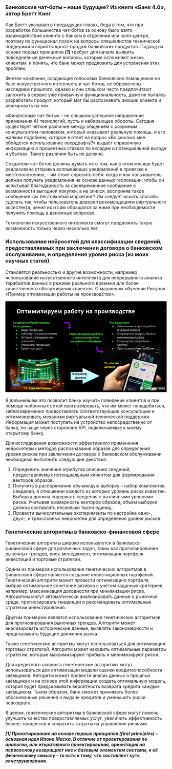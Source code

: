 ### Банковские чат-боты – наше будущее? Из книги «Банк 4.0», автор Бретт Кинг

Как Бретт указывал в предыдущих главах, беда в том, что при разработке большинства чат-ботов за основу было взято взаимодействие клиента с банком в отделении или колл-центре, поэтому их функционал похож на вопросы специалистов технической поддержки и скрипты кросс-продаж банковских продуктов. Подход на основе первых принципов ***[1]*** требует для начала выявить повседневные денежные вопросы, которые осложняют жизнь клиентам, и понять, что банк может предложить для устранения этих проблем.

Финтех-компании, создающие голосовых банковских помощников на базе искусственного интеллекта и чат-ботов, не обременены наследием прошлого, однако и они слишком часто предпочитают заложить в сервис уже привычную функциональность, даже не пытаясь разработать продукт, который мог бы распознавать эмоции клиента и реагировать на них.

«Финансовые чат-боты» – не слишком успешное направление применения AI-технологий, пусть и набирающее обороты. Сегодня существует чёткое различие между общением с разумным консультантом-человеком, который оказывает реальную помощь, и его жалким подобием, которое в ответ на вопрос «Во сколько мне обойдётся использование овердрафта?» выдаёт справочную информацию о процентных ставках по вкладам и потенциальной выгоде и убытках. Такого различия быть не должно.

Создатели чат-ботов должны думать не о том, как в этом месяце будет реализована отправка всплывающих уведомлений в привязке к местоположению, – им стоит спросить себя: когда и как пользователь должен получать уведомления на основе данных геолокации, чтобы он испытывал благодарность за своевременное сообщение о возможности выгодной покупки, а не злился, восприняв такое сообщение как бестолковый маркетинг? Им следует искать способы сделать так, чтобы пользователь доверял рекомендациям виртуального ассистента, ценил их и сам обращался за ними при необходимости получить помощь в денежных вопросах.

Технологии искусственного интеллекта смогут предложить такую возможность только через несколько лет.
 
### Использование нейросетей для классификации сведений, предоставляемых при заключении договора о банковском обслуживании, и определения уровня риска (из моих научных статей)

Становятся реальностью и другие возможности, например использование искусственного интеллекта для непрерывного анализа терабайтов данных в режиме реального времени для более качественного обслуживания клиентов. О машинном обучении Рисунок «Пример оптимизации работы на производстве».

![Рисунок – Пример оптимизации работы на производстве](https://github.com/Alexan-7/AI_and_neural_networks/blob/main/Picture.jpg)
 
В дальнейшем это позволит банку изучить поведение клиентов и при помощи нейронных сетей прогнозировать, что им может понадобиться, заблаговременно предоставлять соответствующие консультации и оптимизировать механизм виртуальной технической поддержки. Информация может поступать на устройство непосредственно от банка, но чаще через сторонние API, подключаемые к моему открытому банку.

Для исследования возможности эффективного применения нейросетевых методов распознавания образов для определения уровня рисков при заключении договора о банковском обслуживании необходимо выполнить следующие действия.
1. Определить значения атрибутов описания сведений, предоставляемых потенциальным клиентом для формирования векторов образов.
2. Получить в распоряжение обучающую выборку – набор комплектов сведений, в отношении каждого из которых уровень риска известен. Выборка должна содержать сведения с различными уровнями риска. Учитывая размерность векторов образов, объём выборки должна составлять несколько тысяч единиц.
3. Провести вычислительные эксперименты по настройке одно-, двух-, и трёхслойных нейросетей для определения уровня рисков.
 
### Генетические алгоритмы в банковско-финансовой сфере

Генетические алгоритмы широко используются в банковско-финансовой сфере для различных задач, таких как прогнозирование рыночных трендов, риск-менеджмент, оптимизация портфеля инвестиций и торговые стратегии.

Одним из примеров использования генетических алгоритмов в финансовой сфере является создание инвестиционных портфелей. Генетический алгоритм может провести оптимизацию портфеля, выбрав оптимальное сочетание активов с учётом заданных критериев, например, максимизация доходности при минимизации риска. Алгоритмы могут автоматически анализировать данные о рыночной среде, прогнозировать тенденции и рекомендовать оптимальные стратегии инвестирования.

Другим примером является использование генетических алгоритмов для прогнозирования рыночных трендов. Алгоритм может анализировать исторические данные, выявлять закономерности и предсказывать будущие движения рынка.

Также генетические алгоритмы могут использоваться для оптимизации торговых стратегий. Алгоритм может находить оптимальные параметры стратегии, которые максимизируют прибыль и минимизируют риски.

Для кредитного скоринга генетические алгоритмы могут использоваться для оптимизации модели оценки кредитоспособности заёмщиков. Алгоритм может провести анализ данных о прошлых заёмщиках и на основе этой информации создать оптимальную модель, которая будет предсказывать вероятность возврата кредита каждым заёмщиком. Таким образом, банк сможет принимать более обоснованные решения о выдаче кредитов и уменьшить риски невозврата.

В целом, генетические алгоритмы в банковской сфере могут помочь улучшить качество предоставляемых услуг, увеличить эффективность бизнес-процессов и сократить затраты на управление рисками.

***[1] Проектирование на основе первых принципов (first principles) – основная идея Илона Маска. В отличие от проектирования по аналогии, или итеративного проектирования, ориентация на первооснову возвращает нас к базовым элементам системы, к её физическому смыслу – то есть к тому, что составляет суть конструирования.***

